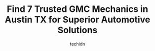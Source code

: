 ---
layout: ampstory
image: https://images.unsplash.com/photo-1608315397378-2c9895eade16?ixlib=rb-4.0.3&ixid=MnwxMjA3fDB8MHxwaG90by1wYWdlfHx8fGVufDB8fHx8&auto=format&fit=crop&w=640&h=853&q=80
author: techidn
featured: false
description: Trust your vehicles maintenance and repairs to the 7 best GMC Mechanic in Austin TX, USA. With their extensive experience, cutting-edge technology, and commitment to customer satisfaction, 
title: Find 7 Trusted GMC Mechanics in Austin TX for Superior Automotive Solutions
cover:
   title: Find 7 Trusted GMC Mechanics in Austin TX for Superior Automotive Solutions
   subtitle: Rickpate
   background: https://images.unsplash.com/photo-1608315397378-2c9895eade16?ixlib=rb-4.0.3&ixid=MnwxMjA3fDB8MHxwaG90by1wYWdlfHx8fGVufDB8fHx8&auto=format&fit=crop&w=640&h=853&q=80

pages: 
 - layout: thirds
   top: <h1>#1 Newmans Automotive</h1>
   bottom: "<p>Do not trust your car to this place. Horrible experience. I went here because I wanted to support a local, family business. Mistake. They had my Lexus for months trying t</p>"
   background: https://www.knot35.com/toplist/wp-content/uploads/2023/06/best-gmc-mechanic-1-in-austin-tx-1685834630.jpeg
   backgroundblur: true
 - layout: thirds
   top: <h1>#2 Leonards Automotive Service Center</h1>
   bottom: "<p>4401 S 1st St, Austin, TX 78745, United States</p>"
   background: https://www.knot35.com/toplist/wp-content/uploads/2023/06/best-gmc-mechanic-2-in-austin-tx-1685834630.jpeg
   cta:
      link: https://www.knot35.com/toplist/find-7-trusted-gmc-mechanics-in-austin-tx-for-superior-automotive-solutions/
      text: Find 7 Trusted GMC Mechanics in Austin TX for Superior Automotive Solutions
 - layout: thirds
   top: <h1>#3 Auto Tek</h1>
   bottom: "<p>4313 Gillis St, Austin, TX 78745, United States</p>"
   background: https://www.knot35.com/toplist/wp-content/uploads/2023/06/best-gmc-mechanic-3-in-austin-tx-1685834631.jpeg
   cta:
      link: https://www.knot35.com/toplist/find-7-trusted-gmc-mechanics-in-austin-tx-for-superior-automotive-solutions/
      text: Find 7 Trusted GMC Mechanics in Austin TX for Superior Automotive Solutions
 - layout: thirds
   top: <h1>#4 M E Gene Johnson Garage</h1>
   bottom: "<p>4801 Airport Blvd, Austin, TX 78751, United States</p>"
   background: https://images.unsplash.com/photo-1561679660-d00ee1e0dc8e?ixlib=rb-4.0.3&ixid=MnwxMjA3fDB8MHxwaG90by1wYWdlfHx8fGVufDB8fHx8&auto=format&fit=crop&w=640&h=853&q=80
   cta:
      link: https://www.knot35.com/toplist/find-7-trusted-gmc-mechanics-in-austin-tx-for-superior-automotive-solutions/
      text: Find 7 Trusted GMC Mechanics in Austin TX for Superior Automotive Solutions
 - layout: thirds
   top: <h1>#5 Excalibur Automotive Repair</h1>
   bottom: "<p>8701 Research Blvd suite h, Austin, TX 78758, United States</p>"
   background: https://images.unsplash.com/photo-1518640467707-6811f4a6ab73?ixlib=rb-4.0.3&ixid=MnwxMjA3fDB8MHxwaG90by1wYWdlfHx8fGVufDB8fHx8&auto=format&fit=crop&w=640&h=853&q=80
   cta:
      link: https://www.knot35.com/toplist/find-7-trusted-gmc-mechanics-in-austin-tx-for-superior-automotive-solutions/
      text: Find 7 Trusted GMC Mechanics in Austin TX for Superior Automotive Solutions
 - layout: thirds
   top: <h1>#6 Arbor Auto Works</h1>
   bottom: "<p>5422 Burnet Rd, Austin, TX 78756, United States</p>"
   background: https://images.unsplash.com/photo-1608501821300-4f99e58bba77?ixlib=rb-4.0.3&ixid=MnwxMjA3fDB8MHxwaG90by1wYWdlfHx8fGVufDB8fHx8&auto=format&fit=crop&w=640&h=853&q=80
   cta:
      link: https://www.knot35.com/toplist/find-7-trusted-gmc-mechanics-in-austin-tx-for-superior-automotive-solutions/
      text: Find 7 Trusted GMC Mechanics in Austin TX for Superior Automotive Solutions
 - layout: thirds
   top: <h1>#7 Gordon Automotive</h1>
   bottom: "<p>2417 Buell Ave #7648, Austin, TX 78757, United States</p>"
   background: https://images.unsplash.com/photo-1615749413727-825b59a857b5?ixlib=rb-4.0.3&ixid=MnwxMjA3fDB8MHxwaG90by1wYWdlfHx8fGVufDB8fHx8&auto=format&fit=crop&w=640&h=853&q=80
   cta:
      link: https://www.knot35.com/toplist/find-7-trusted-gmc-mechanics-in-austin-tx-for-superior-automotive-solutions/
      text: Find 7 Trusted GMC Mechanics in Austin TX for Superior Automotive Solutions
 - layout: thirds
   middle: Continue reading...
   background: https://images.unsplash.com/photo-1484589065579-248aad0d8b13?ixlib=rb-4.0.3&ixid=MnwxMjA3fDB8MHxwaG90by1wYWdlfHx8fGVufDB8fHx8&auto=format&fit=crop&w=640&h=853&q=80
   cta:
      link: https://www.knot35.com/toplist/find-7-trusted-gmc-mechanics-in-austin-tx-for-superior-automotive-solutions/
      text: Find 7 Trusted GMC Mechanics in Austin TX for Superior Automotive Solutions
      
---